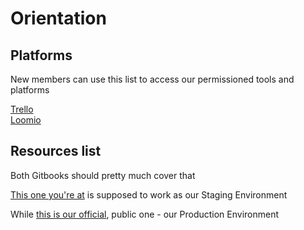 # Orientation

## Platforms

New members can use this list to access our permissioned tools and platforms

[Trello](https://trello.com/invite/b/XrAjqdlO/191113786867c796fc3ca07d77d4653d/dao-incubator)  
[Loomio](https://www.loomio.org/join/group/7MsurmEt4ni8GRyrP6K21qA2/)

## Resources list

Both Gitbooks should pretty much cover that

[This one you're at](https://parrachia.gitbook.io/dao-habitus/) is supposed to work as our Staging Environment

While [this is our official](https://dao-incubator.gitbook.io), public one - our Production Environment

